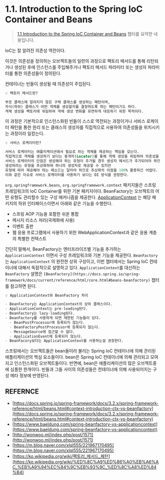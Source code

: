 # 1.1. Introduction to the Spring IoC Container and Beans 

> [1.1 Introduction to the Spring IoC Container and Beans](https://docs.spring.io/spring-framework/docs/current/reference/html/core.html#beans-introduction) 챕터를 요약한 내용입니다.


IoC는 잘 알려진 의존성 역전이다.

이것은 의존성을 정의하는 오브젝트들의 일련의 과정으로 팩토리 메서드를 통해 리턴되거나 생성된 후에 인스턴스를 주입해주거나 팩토리 메서드 파라미터 또는 생성자 파라미터를 통한 의존성들이 정의된다.

컨테이너는 빈들이 생성될 때 의존성이 주입된다.

```sql
💡 팩토리 메서드란?

부모 클래스에 알려지지 않은 구체 클래스를 생성하는 패턴이며, 
자식(하위) 클래스가 어떤 객체를 생성할지를 결정하도록 하는 패턴이기도 하다. 
객체 생성을 팩토리에 위임하여 객체 생성 변화를 유연하게 대응하기 위한 목적이다. 
```

이 과정은 기본적으로 인스턴스화된 빈들이 스스로 역전되는 과정이거나 서비스 로케이터 패턴을 통한 원리 또는 클래스의 생성자를 직접적으로 사용하여 의존성들을 위치시키는 과정이라 일컫는다.

```sql
💡 서비스 로케이터란?

서비스 로케이터는 애플리케이션에서 필요로 하는 객체를 제공하는 책임을 갖는다. 
직접적으로 객체를 생성하기 보다는 중개자(Locator)를 통해 객체 생성을 위임하여 의존성을 줄일 수 있다. 
서비스 로케이터의 단점은 생성해야 하는 유형이 추가될 경우 생성자 메서드가 추가되어야 하므로 변경에 유연하게 대응하기 어렵다. 
생성하려는 유형을 추상화하여 하나의 생성자로 제공할 수 있지만 
유형에 따라 제공해야 하는 메소드는 달라야 하므로 추상화의 이점을 100% 활용하긴 어렵다. 
이와 같은 이슈로 서비스 로케이터를 사용하기 보다는 DI 방식을 권장한다. 
```

`org.springframework.beans`, `org.springframework.context` 패키지들은 스프링 프레임워크의 IoC Container를 위한 기본 패키지이다. BeanFactory는 오브젝트의 어떤 유형도 관리할수 있는 구성 매커니즘을 제공한다.
[ApplicationContext](https://docs.spring.io/spring-framework/docs/5.3.16/javadoc-api/org/springframework/context/ApplicationContext.html) 는 해당 패키지의 하위 인터페이스이면서 아래와 같은 기능을 수행한다.

- 스프링 AOP 기능을 포함한 쉬운 통합
- 메시지 리소스 처리(국제화에 사용)
- 이벤트 출판
- 웹 응용 프로그램에서 사용하기 위한 WebApplicationContext과 같은 응용 계층의 특별한 컨텍스트

간단히 말해서, BeanFactory는 엔터프라이즈별 기능을 추가하는 `ApplicationContext` 이면서 구성 프레임워크와 기본 기능을 제공한다.
`BeanFactory` 는 `ApplicationContext` 의 완전한 상위 구성이고, 이번 챕터에서는 Spring IoC 컨테이너에 대해서 독점적으로 설명하고 있다. `ApplicationContext`를 대신하는 `BeanFactory` 설명은 `[BeanFactory](https://docs.spring.io/spring-framework/docs/current/reference/html/core.html#beans-beanfactory)` 챕터를 참고하면 된다.

```sql
💡 ApplicationContext와 BeanFactory 차이

- BeanFactory는 ApplicationContext의 상위 클래스이다. 
- ApplicationContext는 pre-loading된다. 
- BeanFactory는 lazy-loading된다. 
- BeanFactory를 사용하게 되면 제한된 기능들이 있다. 
  - BeanPostProcessor에 등록되지 않는다. 
  - BeanFactoryPostProcessor에 등록되지 않는다. 
  - MessageSource에 접근할 수 없다. 
  - ApplicationEvent에 등록되지 않는다. 
- BeanFacory보다는 ApplicationContext를 사용하는걸 권장한다. 
```

스프링에서는 오브젝트들은 bean들이라 불리는 Spring IoC 컨테이너에 의해 관리된 애플리케이션의 핵심 요소들이다. bean은 Spring IoC 컨테이너에 의해 관리되고 모여지고 인스턴스화된 오브젝트들이다. 반면에, bean은 애플리케이션의 많은 오브젝트중에 심플한 한개이다. 빈들과 그들 사이의 의존성들은 컨테이너에 의해 사용되어지는 구성 메타 정보에 반영된다.

## REFERNCE

- [https://docs.spring.io/spring-framework/docs/3.2.x/spring-framework-reference/html/beans.html#context-introduction-ctx-vs-beanfactory](https://docs.spring.io/spring-framework/docs/3.2.x/spring-framework-reference/html/beans.html#context-introduction-ctx-vs-beanfactory)
- [https://www.baeldung.com/spring-beanfactory-vs-applicationcontext](https://www.baeldung.com/spring-beanfactory-vs-applicationcontext)
- [http://wonwoo.ml/index.php/post/1571](http://wonwoo.ml/index.php/post/1571)
- [https://m.blog.naver.com/xlql555/221967170495](https://m.blog.naver.com/xlql555/221967170495)
- [https://ko.wikipedia.org/wiki/팩토리_메서드_패턴](https://ko.wikipedia.org/wiki/%ED%8C%A9%ED%86%A0%EB%A6%AC_%EB%A9%94%EC%84%9C%EB%93%9C_%ED%8C%A8%ED%84%B4)

